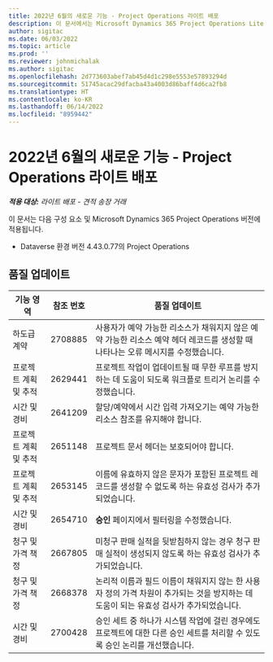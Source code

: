 ```yaml
---
title: 2022년 6월의 새로운 기능 - Project Operations 라이트 배포
description: 이 문서에서는 Microsoft Dynamics 365 Project Operations Lite 배포의 2022년 6월 릴리스에서 사용할 수 있는 품질 업데이트에 대한 정보를 제공합니다.
author: sigitac
ms.date: 06/03/2022
ms.topic: article
ms.prod: ''
ms.reviewer: johnmichalak
ms.author: sigitac
ms.openlocfilehash: 2d773603abef7ab45d4d1c298e5553e57893294d
ms.sourcegitcommit: 51745acac29dfacba43a4003d86baff4d6ca2fb8
ms.translationtype: HT
ms.contentlocale: ko-KR
ms.lasthandoff: 06/14/2022
ms.locfileid: "8959442"
---
```

# <a name="whats-new-june-2022---project-operations-lite-deployment"></a>2022년 6월의 새로운 기능 - Project Operations 라이트 배포

_**적용 대상:** 라이트 배포 - 견적 송장 거래_

이 문서는 다음 구성 요소 및 Microsoft Dynamics 365 Project Operations 버전에 적용됩니다.

- Dataverse 환경 버전 4.43.0.77의 Project Operations

## <a name="quality-updates"></a>품질 업데이트

| 기능 영역 | 참조 번호 | 품질 업데이트 |
| --- | --- | --- |
| 하도급 계약 | 2708885 | 사용자가 예약 가능한 리소스가 채워지지 않은 예약 가능한 리소스 예약 헤더 레코드를 생성할 때 나타나는 오류 메시지를 수정했습니다. |
| 프로젝트 계획 및 추적 | 2629441 | 프로젝트 작업이 업데이트될 때 무한 루프를 방지하는 데 도움이 되도록 워크플로 트리거 논리를 수정했습니다. |
| 시간 및 경비 | 2641209 | 할당/예약에서 시간 입력 가져오기는 예약 가능한 리소스 참조를 유지해야 합니다. |
| 프로젝트 계획 및 추적 | 2651148 | 프로젝트 문서 헤더는 보호되어야 합니다.|
| 프로젝트 계획 및 추적 | 2653145 | 이름에 유효하지 않은 문자가 포함된 프로젝트 레코드를 생성할 수 없도록 하는 유효성 검사가 추가되었습니다. |
| 시간 및 경비 | 2654710 | **승인** 페이지에서 필터링을 수정했습니다. |
| 청구 및 가격 책정 | 2667805 | 미청구 판매 실적을 뒷받침하지 않는 경우 청구 판매 실적이 생성되지 않도록 하는 유효성 검사가 추가되었습니다. |
| 청구 및 가격 책정 | 2668378 | 논리적 이름과 필드 이름이 채워지지 않는 한 사용자 정의 가격 차원이 추가되는 것을 방지하는 데 도움이 되는 유효성 검사가 추가되었습니다. |
| 시간 및 경비 | 2700428 | 승인 세트 중 하나가 시스템 작업에 걸린 경우에도 프로젝트에 대한 다른 승인 세트를 처리할 수 있도록 승인 논리를 개선했습니다. |
